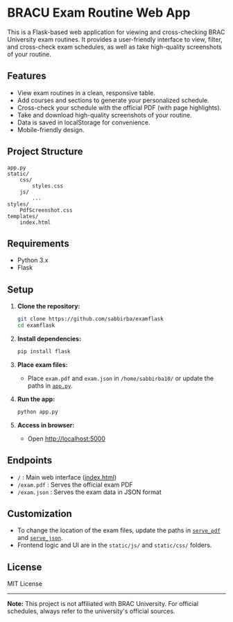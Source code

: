 # BRACU Exam Routine Web App

This is a Flask-based web application for viewing and cross-checking BRAC University exam routines. It provides a user-friendly interface to view, filter, and cross-check exam schedules, as well as take high-quality screenshots of your routine.

## Features

- View exam routines in a clean, responsive table.
- Add courses and sections to generate your personalized schedule.
- Cross-check your schedule with the official PDF (with page highlights).
- Take and download high-quality screenshots of your routine.
- Data is saved in localStorage for convenience.
- Mobile-friendly design.

## Project Structure

```
app.py
static/
    css/
        styles.css
    js/
        ...
styles/
    PdfScreenshot.css
templates/
    index.html
```

## Requirements

- Python 3.x
- Flask

## Setup

1. **Clone the repository:**

   ```sh
   git clone https://github.com/sabbirba/examflask
   cd examflask
   ```

2. **Install dependencies:**

   ```sh
   pip install flask
   ```

3. **Place exam files:**

   - Place `exam.pdf` and `exam.json` in `/home/sabbirba10/` or update the paths in [`app.py`](app.py).

4. **Run the app:**

   ```sh
   python app.py
   ```

5. **Access in browser:**
   - Open [http://localhost:5000](http://localhost:5000)

## Endpoints

- `/` : Main web interface ([index.html](templates/index.html))
- `/exam.pdf` : Serves the official exam PDF
- `/exam.json` : Serves the exam data in JSON format

## Customization

- To change the location of the exam files, update the paths in [`serve_pdf`](app.py) and [`serve_json`](app.py).
- Frontend logic and UI are in the `static/js/` and `static/css/` folders.

## License

MIT License

---

**Note:** This project is not affiliated with BRAC University. For official schedules, always refer to the university's official sources.
